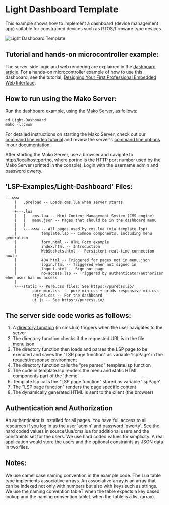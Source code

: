 # Light Dashboard Template

This example shows how to implement a dashboard (device management
app) suitable for constrained devices such as RTOS/firmware type
devices.

![Light Dashboard Template](https://makoserver.net/blogmedia/dashboard/Light-Dashboard.gif)

## Tutorial and hands-on microcontroller example:
The server-side logic and web rendering are explained in the [dashboard article](https://makoserver.net/articles/How-to-Build-an-Interactive-Dashboard-App). For a hands-on microcontroller example of how to use this dashboard, see the tutorial, [Designing Your First Professional Embedded Web Interface](https://realtimelogic.com/articles/Designing-Your-First-Professional-Embedded-Web-Interface).

## How to run using the Mako Server:
Run the dashboard example, using the [Mako Server](https://makoserver.net/), as follows:

```
cd Light-Dashboard
mako -l::www
```
For detailed instructions on starting the Mako Server, check out our [command line video tutorial](https://youtu.be/vwQ52ZC5RRg) and review the server's [command line options](https://realtimelogic.com/ba/doc/?url=Mako.html#loadapp) in our documentation.

After starting the Mako Server, use a browser and navigate to
http://localhost:portno, where portno is the HTTP port number used by
the Mako Server (printed in the console). Login with the username
admin and password qwerty.


## 'LSP-Examples/Light-Dashboard' Files:

```
---www
    |   .preload -- Loads cms.lua when server starts
    |
    +---.lua
    |   |   cms.lua -- Mini Content Management System (CMS engine)
    |   |   menu.json -- Pages that should be in the dashboard menu
    |   |
    |   \---www -- All pages used by cms.lua (via template.lsp)
    |           template.lsp -- Common components, including menu generation
    |           form.html -- HTML Form example
    |           index.html -- Introduction
    |           WebSockets.html -- Persistent real-time connection howto
    |           404.html -- Triggered for pages not in menu.json
    |           login.html -- Triggered when not signed in
    |           logout.html -- Sign out page
    |           no-access.lsp -- Triggered by authenticator/authorizer when user has no access
    |
    \---static -- Pure.css files: See https://purecss.io/
            pure-min.css --  pure-min.css + grids-responsive-min.css
            styles.css -- For the dashboard
            ui.js -- See https://purecss.io/
```


## The server side code works as follows:

1. A [directory function](https://realtimelogic.com/ba/doc/?url=GettingStarted.html#directory) (in cms.lua) triggers when the user navigates to the server
2. The directory function checks if the requested URL is in the file menu.json
3. The directory function then loads and parses the LSP page to be executed and saves the "LSP page function" as variable 'lspPage' in the [request/response environment](https://realtimelogic.com/ba/doc/?url=lua.html#CMDE)
4. The directory function calls the "pre parsed" template.lsp function
5. The code in template.lsp renders the menu and static HTML components part of the 'theme'
6. Template.lsp calls the "LSP page function" stored as variable 'lspPage'
7. The "LSP page function" renders the page specific content
8. The dynamically generated HTML is sent to the client (the browser)


## Authentication and Authorization

An authenticator is installed for all pages. You have full access to
all resources if you log in as the user 'admin' and password
'qwerty'. See the hard coded values in source/.lua/cms.lua for
additional users and the constraints set for the users. We use hard
coded values for simplicity. A real application would store the users
and the optional constraints as JSON data in two files.

## Notes:

We use camel case naming convention in the example code. The Lua table
type implements associative arrays. An associative array is an array
that can be indexed not only with numbers but also with keys such as
strings. We use the naming convention tableT when the table expects a
key based lookup and the naming convention tableL when the table is a
list (array).
